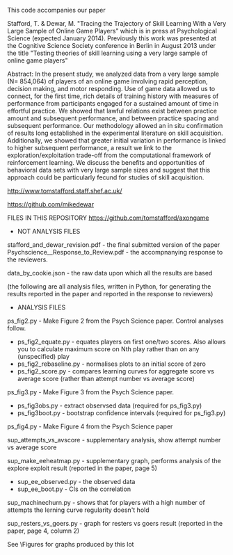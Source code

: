 This code accompanies our paper 

Stafford, T. & Dewar, M. "Tracing the Trajectory of Skill Learning With a Very Large Sample of Online Game Players" which is in press at Psychological Science (expected January 2014). Previously this work was presented at the Cognitive Science Society conference in Berlin in August 2013 under the title "Testing theories of skill learning using a very large sample of online game players"

Abstract:
In the present study, we analyzed data from a very large sample (N= 854,064) of players of an online game involving rapid perception, decision making, and motor responding. Use of game data allowed us to connect, for the first time, rich details of training history with measures of performance from participants engaged for a sustained amount of time in effortful practice. We showed that lawful relations exist between practice amount and subsequent performance, and between practice spacing and subsequent performance. Our methodology allowed an in situ confirmation of results long established in the experimental literature on skill acquisition. Additionally, we showed that greater initial variation in performance is linked to higher subsequent performance, a result we link to the exploration/exploitation trade-off from the computational framework of reinforcement learning. We discuss the benefits and opportunities of behavioral data sets with very large sample sizes and suggest that this approach could be particularly fecund for studies of skill acquisition.

http://www.tomstafford.staff.shef.ac.uk/

https://github.com/mikedewar

FILES IN THIS REPOSITORY https://github.com/tomstafford/axongame 

* NOT ANALYSIS FILES

stafford_and_dewar_revision.pdf - the final submitted version of the paper
Psychscience__Response_to_Review.pdf - the accompnanying response to the reviewers. 

data_by_cookie.json - the raw data upon which all the results are based

(the following are all analysis files, written in Python, for generating the results reported in the paper and reported in the response to reviewers)

* ANALYSIS FILES


ps_fig2.py - Make Figure 2 from the Psych Science paper. Control analyses follow.
- ps_fig2_equate.py - equates players on first one/two scores. Also allows you to calculate maximum score on Nth play rather than on any (unspecified) play
- ps_fig2_rebaseline.py - normalises plots to an initial score of zero
- ps_fig2_score.py - compares learning curves for aggregate score vs average score (rather than attempt number vs average score)

ps_fig3.py - Make Figure 3 from the Psych Science paper. 
- ps_fig3obs.py - extract observsed data (required for ps_fig3.py)
- ps_fig3boot.py - bootstrap confidence intervals (required for ps_fig3.py)

ps_fig4.py - Make Figure 4 from the Psych Science paper

sup_attempts_vs_avscore - supplementary analysis, show attempt number vs average score

sup_make_eeheatmap.py - supplementary graph, performs analysis of the explore exploit result (reported in the paper, page 5)
- sup_ee_observed.py - the observed data
- sup_ee_boot.py - CIs on the correlation

sup_machinechurn.py - shows that for players with a high number of attempts the lerning curve regularity doesn't hold

sup_resters_vs_goers.py - graph for resters vs goers result (reported in the paper, page 4, column 2)

See \Figures for graphs produced by this lot
